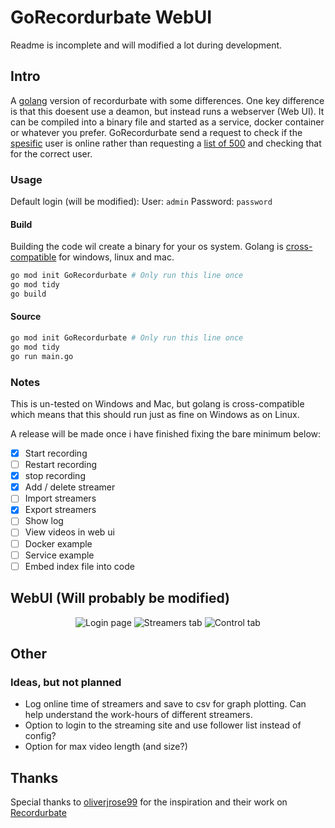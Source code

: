 # GoRecordurbate WebUI

Readme is incomplete and will modified a lot during development.

## Intro
A [golang](https://go.dev/) version of recordurbate with some differences. One key difference is that this doesent use a deamon, but instead runs a webserver (Web UI). It can be compiled into a binary file and started as a service, docker container or whatever you prefer. 
GoRecordurbate send a request to check if the [spesific](https://github.com/luna-nightbyte/GoRecordurbate/blob/ec0b1fa79e2bb82cf948bef3415ace3aac52e523/modules/bot/bot.go#L176) user is online rather than requesting a [list of 500](https://github.com/luna-nightbyte/GoRecordurbate/blob/ec0b1fa79e2bb82cf948bef3415ace3aac52e523/modules/bot/bot.go#L175) and checking that for the correct user. 
### Usage
Default login (will be modified):
User: `admin`
Password: `password`

#### Build
Building the code wil create a binary for your os system. Golang is [cross-compatible](https://go.dev/wiki/GccgoCrossCompilation) for windows, linux and mac.
```bash
go mod init GoRecordurbate # Only run this line once
go mod tidy
go build
```
#### Source
```bash
go mod init GoRecordurbate # Only run this line once
go mod tidy
go run main.go
```

### Notes
This is un-tested on Windows and Mac, but golang is cross-compatible which means that this should run just as fine on Windows as on Linux.

A release will be made once i have finished fixing the bare minimum below:
- [x] Start recording
- [ ] Restart recording
- [x] stop recording
- [x] Add / delete streamer
- [ ] Import streamers
- [x] Export streamers
- [ ] Show log
- [ ] View videos in web ui
- [ ] Docker example
- [ ] Service example
- [ ] Embed index file into code

## WebUI (Will probably be modified)


<p align="center">
  <img src="https://github.com/user-attachments/assets/35e4633b-702b-45f9-9075-a8522a6b334b" alt="Login page"/>
  <img src="https://github.com/user-attachments/assets/56913a17-b200-4416-b32f-fe92460cc34f" alt="Streamers tab"/>
  <img src="https://github.com/user-attachments/assets/83186720-f056-41f1-b6fa-433c9869d9c1" alt="Control tab"/>
</p>

## Other

### Ideas, but not planned
- Log online time of streamers and save to csv for graph plotting. Can help understand the work-hours of different streamers.
- Option to login to the streaming site and use follower list instead of config?
- Option for max video length (and size?)





## Thanks

Special thanks to [oliverjrose99](https://github.com/oliverjrose99) for the inspiration and their work on [Recordurbate](https://github.com/oliverjrose99/Recordurbate)
